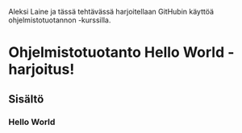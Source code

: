 Aleksi Laine ja tässä tehtävässä harjoitellaan GitHubin käyttöä ohjelmistotuotannon -kurssilla.
# Ohjelmistotuotanto Hello World -harjoitus!
## Sisältö
### Hello World
